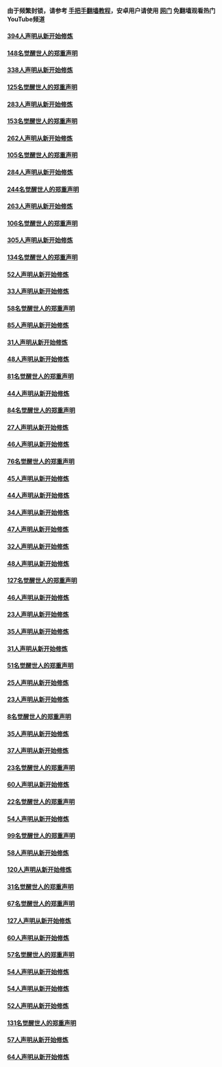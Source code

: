 #### 由于频繁封锁，请参考 [手把手翻墙教程](https://github.com/gfw-breaker/guides/wiki/)，安卓用户请使用 [网门](https://github.com/gfw-breaker/nogfw/blob/master/dl.md?t=04290301) 免翻墙观看热门YouTube频道 

#### [394人声明从新开始修炼](../pages/91/423914.md?t=04290301) 

#### [148名觉醒世人的郑重声明](../pages/91/423913.md?t=04290301) 

#### [338人声明从新开始修炼](../pages/91/423540.md?t=04290301) 

#### [125名觉醒世人的郑重声明](../pages/91/423539.md?t=04290301) 

#### [283人声明从新开始修炼](../pages/91/423296.md?t=04290301) 

#### [153名觉醒世人的郑重声明](../pages/91/423295.md?t=04290301) 

#### [262人声明从新开始修炼](../pages/91/423004.md?t=04290301) 

#### [105名觉醒世人的郑重声明](../pages/91/423003.md?t=04290301) 

#### [284人声明从新开始修炼](../pages/91/422707.md?t=04290301) 

#### [244名觉醒世人的郑重声明](../pages/91/422706.md?t=04290301) 

#### [263人声明从新开始修炼](../pages/91/422553.md?t=04290301) 

#### [106名觉醒世人的郑重声明](../pages/91/422552.md?t=04290301) 

#### [305人声明从新开始修炼](../pages/91/422153.md?t=04290301) 

#### [134名觉醒世人的郑重声明](../pages/91/422152.md?t=04290301) 

#### [52人声明从新开始修炼](../pages/91/421846.md?t=04290301) 

#### [33人声明从新开始修炼](../pages/91/421804.md?t=04290301) 

#### [58名觉醒世人的郑重声明](../pages/91/421845.md?t=04290301) 

#### [85人声明从新开始修炼](../pages/91/421769.md?t=04290301) 

#### [31人声明从新开始修炼](../pages/91/421763.md?t=04290301) 

#### [48人声明从新开始修炼](../pages/91/421605.md?t=04290301) 

#### [81名觉醒世人的郑重声明](../pages/91/421656.md?t=04290301) 

#### [44人声明从新开始修炼](../pages/91/421544.md?t=04290301) 

#### [84名觉醒世人的郑重声明](../pages/91/421543.md?t=04290301) 

#### [27人声明从新开始修炼](../pages/91/421465.md?t=04290301) 

#### [46人声明从新开始修炼](../pages/91/421454.md?t=04290301) 

#### [76名觉醒世人的郑重声明](../pages/91/421453.md?t=04290301) 

#### [45人声明从新开始修炼](../pages/91/421452.md?t=04290301) 

#### [44人声明从新开始修炼](../pages/91/421422.md?t=04290301) 

#### [34人声明从新开始修炼](../pages/91/421322.md?t=04290301) 

#### [47人声明从新开始修炼](../pages/91/421264.md?t=04290301) 

#### [32人声明从新开始修炼](../pages/91/421225.md?t=04290301) 

#### [48人声明从新开始修炼](../pages/91/421202.md?t=04290301) 

#### [127名觉醒世人的郑重声明](../pages/91/421224.md?t=04290301) 

#### [46人声明从新开始修炼](../pages/91/421203.md?t=04290301) 

#### [23人声明从新开始修炼](../pages/91/421138.md?t=04290301) 

#### [35人声明从新开始修炼](../pages/91/421122.md?t=04290301) 

#### [31人声明从新开始修炼](../pages/91/421081.md?t=04290301) 

#### [51名觉醒世人的郑重声明](../pages/91/421080.md?t=04290301) 

#### [25人声明从新开始修炼](../pages/91/421020.md?t=04290301) 

#### [23人声明从新开始修炼](../pages/91/420884.md?t=04290301) 

#### [8名觉醒世人的郑重声明](../pages/91/420883.md?t=04290301) 

#### [35人声明从新开始修炼](../pages/91/420809.md?t=04290301) 

#### [37人声明从新开始修炼](../pages/91/420766.md?t=04290301) 

#### [23名觉醒世人的郑重声明](../pages/91/420765.md?t=04290301) 

#### [60人声明从新开始修炼](../pages/91/420727.md?t=04290301) 

#### [22名觉醒世人的郑重声明](../pages/91/420726.md?t=04290301) 

#### [54人声明从新开始修炼](../pages/91/420529.md?t=04290301) 

#### [99名觉醒世人的郑重声明](../pages/91/420528.md?t=04290301) 

#### [58人声明从新开始修炼](../pages/91/420198.md?t=04290301) 

#### [120人声明从新开始修炼](../pages/91/420141.md?t=04290301) 

#### [31名觉醒世人的郑重声明](../pages/91/420197.md?t=04290301) 

#### [67名觉醒世人的郑重声明](../pages/91/420140.md?t=04290301) 

#### [127人声明从新开始修炼](../pages/91/420082.md?t=04290301) 

#### [60人声明从新开始修炼](../pages/91/420081.md?t=04290301) 

#### [57名觉醒世人的郑重声明](../pages/91/420080.md?t=04290301) 

#### [54人声明从新开始修炼](../pages/91/419533.md?t=04290301) 

#### [54人声明从新开始修炼](../pages/91/419532.md?t=04290301) 

#### [52人声明从新开始修炼](../pages/91/419531.md?t=04290301) 

#### [131名觉醒世人的郑重声明](../pages/91/419530.md?t=04290301) 

#### [57人声明从新开始修炼](../pages/91/419430.md?t=04290301) 

#### [64人声明从新开始修炼](../pages/91/419429.md?t=04290301) 

